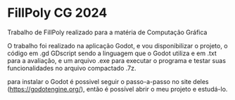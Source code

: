 # FillPoly CG 2024
Trabalho de FillPoly realizado para a matéria de Computação Gráfica

O trabalho foi realizado na aplicação Godot, e vou disponibilizar o projeto, o código em .gd GDscript sendo a linguagem que o Godot utiliza e em .txt para a avaliação, e um arquivo .exe para executar o programa e testar suas funcionalidades no arquivo compactado .7z.

para instalar o Godot é possivel seguir o passo-a-passo no site deles (https://godotengine.org/), então é possível abrir o meu projeto e estudá-lo.
